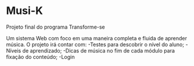 # Musi-K
Projeto final do programa Transforme-se

Um sistema Web com foco em uma maneira completa e fluida de aprender música.
O projeto irá contar com:
-Testes para descobrir o nível do aluno;
-Níveis de aprendizado;
-Dicas de música no fim de cada módulo para fixação do conteúdo;
-Login
